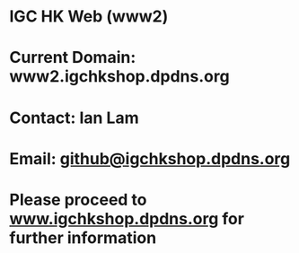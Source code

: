# IGC HK Web (www2)
# Current Domain: www2.igchkshop.dpdns.org
# Contact: Ian Lam
# Email: github@igchkshop.dpdns.org
# Please proceed to www.igchkshop.dpdns.org for further information
